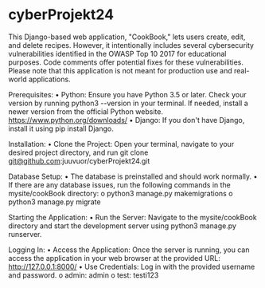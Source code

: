# cyberProjekt24

This Django-based web application, "CookBook," lets users create, edit, and delete recipes. However, it intentionally includes several cybersecurity vulnerabilities identified in the OWASP Top 10 2017 for educational purposes. Code comments offer potential fixes for these vulnerabilities. Please note that this application is not meant for production use and real-world applications.

Prerequisites:
•	Python: Ensure you have Python 3.5 or later. Check your version by running python3 --version in your terminal. If needed, install a newer version from the official Python website. https://www.python.org/downloads/
•	Django: If you don't have Django, install it using pip install Django.

Installation:
•	Clone the Project: Open your terminal, navigate to your desired project directory, and run git clone git@github.com:juuvuor/cyberProjekt24.git

Database Setup:
•	The database is preinstalled and should work normally.
•	If there are any database issues, run the following commands in the mysite/cookBook directory: 
    o	python3 manage.py makemigrations
    o	python3 manage.py migrate

Starting the Application:
•	Run the Server: Navigate to the mysite/cookBook directory and start the development server using python3 manage.py runserver.

Logging In:
•	Access the Application: Once the server is running, you can access the application in your web browser at the provided URL: http://127.0.0.1:8000/
•	Use Credentials: Log in with the provided username and password.
o	admin: admin
o	test: testi123
